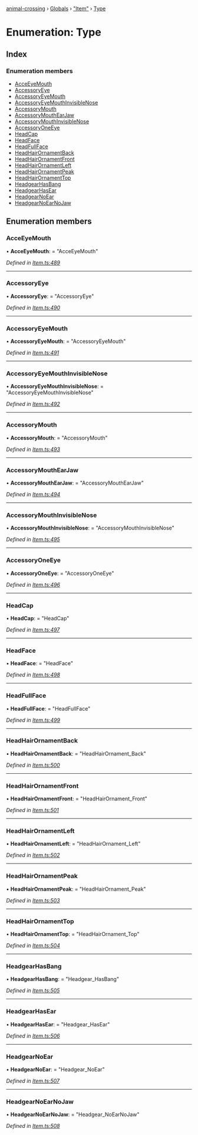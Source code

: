 [animal-crossing](../README.md) › [Globals](../globals.md) › ["Item"](../modules/_item_.md) › [Type](_item_.type.md)

# Enumeration: Type

## Index

### Enumeration members

* [AcceEyeMouth](_item_.type.md#acceeyemouth)
* [AccessoryEye](_item_.type.md#accessoryeye)
* [AccessoryEyeMouth](_item_.type.md#accessoryeyemouth)
* [AccessoryEyeMouthInvisibleNose](_item_.type.md#accessoryeyemouthinvisiblenose)
* [AccessoryMouth](_item_.type.md#accessorymouth)
* [AccessoryMouthEarJaw](_item_.type.md#accessorymouthearjaw)
* [AccessoryMouthInvisibleNose](_item_.type.md#accessorymouthinvisiblenose)
* [AccessoryOneEye](_item_.type.md#accessoryoneeye)
* [HeadCap](_item_.type.md#headcap)
* [HeadFace](_item_.type.md#headface)
* [HeadFullFace](_item_.type.md#headfullface)
* [HeadHairOrnamentBack](_item_.type.md#headhairornamentback)
* [HeadHairOrnamentFront](_item_.type.md#headhairornamentfront)
* [HeadHairOrnamentLeft](_item_.type.md#headhairornamentleft)
* [HeadHairOrnamentPeak](_item_.type.md#headhairornamentpeak)
* [HeadHairOrnamentTop](_item_.type.md#headhairornamenttop)
* [HeadgearHasBang](_item_.type.md#headgearhasbang)
* [HeadgearHasEar](_item_.type.md#headgearhasear)
* [HeadgearNoEar](_item_.type.md#headgearnoear)
* [HeadgearNoEarNoJaw](_item_.type.md#headgearnoearnojaw)

## Enumeration members

###  AcceEyeMouth

• **AcceEyeMouth**: = "AcceEyeMouth"

*Defined in [Item.ts:489](https://github.com/Norviah/animal-crossing/blob/a6bd02a/module/types/Item.ts#L489)*

___

###  AccessoryEye

• **AccessoryEye**: = "AccessoryEye"

*Defined in [Item.ts:490](https://github.com/Norviah/animal-crossing/blob/a6bd02a/module/types/Item.ts#L490)*

___

###  AccessoryEyeMouth

• **AccessoryEyeMouth**: = "AccessoryEyeMouth"

*Defined in [Item.ts:491](https://github.com/Norviah/animal-crossing/blob/a6bd02a/module/types/Item.ts#L491)*

___

###  AccessoryEyeMouthInvisibleNose

• **AccessoryEyeMouthInvisibleNose**: = "AccessoryEyeMouthInvisibleNose"

*Defined in [Item.ts:492](https://github.com/Norviah/animal-crossing/blob/a6bd02a/module/types/Item.ts#L492)*

___

###  AccessoryMouth

• **AccessoryMouth**: = "AccessoryMouth"

*Defined in [Item.ts:493](https://github.com/Norviah/animal-crossing/blob/a6bd02a/module/types/Item.ts#L493)*

___

###  AccessoryMouthEarJaw

• **AccessoryMouthEarJaw**: = "AccessoryMouthEarJaw"

*Defined in [Item.ts:494](https://github.com/Norviah/animal-crossing/blob/a6bd02a/module/types/Item.ts#L494)*

___

###  AccessoryMouthInvisibleNose

• **AccessoryMouthInvisibleNose**: = "AccessoryMouthInvisibleNose"

*Defined in [Item.ts:495](https://github.com/Norviah/animal-crossing/blob/a6bd02a/module/types/Item.ts#L495)*

___

###  AccessoryOneEye

• **AccessoryOneEye**: = "AccessoryOneEye"

*Defined in [Item.ts:496](https://github.com/Norviah/animal-crossing/blob/a6bd02a/module/types/Item.ts#L496)*

___

###  HeadCap

• **HeadCap**: = "HeadCap"

*Defined in [Item.ts:497](https://github.com/Norviah/animal-crossing/blob/a6bd02a/module/types/Item.ts#L497)*

___

###  HeadFace

• **HeadFace**: = "HeadFace"

*Defined in [Item.ts:498](https://github.com/Norviah/animal-crossing/blob/a6bd02a/module/types/Item.ts#L498)*

___

###  HeadFullFace

• **HeadFullFace**: = "HeadFullFace"

*Defined in [Item.ts:499](https://github.com/Norviah/animal-crossing/blob/a6bd02a/module/types/Item.ts#L499)*

___

###  HeadHairOrnamentBack

• **HeadHairOrnamentBack**: = "HeadHairOrnament_Back"

*Defined in [Item.ts:500](https://github.com/Norviah/animal-crossing/blob/a6bd02a/module/types/Item.ts#L500)*

___

###  HeadHairOrnamentFront

• **HeadHairOrnamentFront**: = "HeadHairOrnament_Front"

*Defined in [Item.ts:501](https://github.com/Norviah/animal-crossing/blob/a6bd02a/module/types/Item.ts#L501)*

___

###  HeadHairOrnamentLeft

• **HeadHairOrnamentLeft**: = "HeadHairOrnament_Left"

*Defined in [Item.ts:502](https://github.com/Norviah/animal-crossing/blob/a6bd02a/module/types/Item.ts#L502)*

___

###  HeadHairOrnamentPeak

• **HeadHairOrnamentPeak**: = "HeadHairOrnament_Peak"

*Defined in [Item.ts:503](https://github.com/Norviah/animal-crossing/blob/a6bd02a/module/types/Item.ts#L503)*

___

###  HeadHairOrnamentTop

• **HeadHairOrnamentTop**: = "HeadHairOrnament_Top"

*Defined in [Item.ts:504](https://github.com/Norviah/animal-crossing/blob/a6bd02a/module/types/Item.ts#L504)*

___

###  HeadgearHasBang

• **HeadgearHasBang**: = "Headgear_HasBang"

*Defined in [Item.ts:505](https://github.com/Norviah/animal-crossing/blob/a6bd02a/module/types/Item.ts#L505)*

___

###  HeadgearHasEar

• **HeadgearHasEar**: = "Headgear_HasEar"

*Defined in [Item.ts:506](https://github.com/Norviah/animal-crossing/blob/a6bd02a/module/types/Item.ts#L506)*

___

###  HeadgearNoEar

• **HeadgearNoEar**: = "Headgear_NoEar"

*Defined in [Item.ts:507](https://github.com/Norviah/animal-crossing/blob/a6bd02a/module/types/Item.ts#L507)*

___

###  HeadgearNoEarNoJaw

• **HeadgearNoEarNoJaw**: = "Headgear_NoEarNoJaw"

*Defined in [Item.ts:508](https://github.com/Norviah/animal-crossing/blob/a6bd02a/module/types/Item.ts#L508)*
